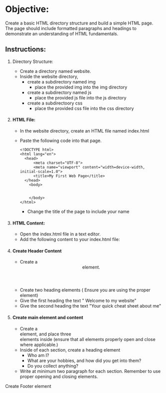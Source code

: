 # Objective:
Create a basic HTML directory structure and build a simple HTML page. The page should include formatted paragraphs and headings to demonstrate an understanding of HTML fundamentals.
## Instructions:
1. Directory Structure:
   * Create a directory named website.
   * Inside the website directory,
       * create a subdirectory named img
         * place the provided img into the img directory
       * create a subdirectory named js
         * place the provided js file into the js directory 
       * create a subdirectoory css
         * place the provided css file into the css directory

2. #### HTML File:
    * In the website directory, create an HTML file named index.html
    * Paste the following code into that page.
      
      ```
      <!DOCTYPE html>
      <html lang="en">
        <head>
            <meta charset="UTF-8">
            <meta name="viewport" content="width=device-width, initial-scale=1.0">
            <title>My First Web Page</title>
        </head>
          <body>
        
    
          </body>
      </html>
      ```
      * Change the title of the page to include your name
    
3. #### HTML Content:
    * Open the index.html file in a text editor.
    * Add the following content to your index.html file:
4. #### Create Header Content
    * Create a <header> element.
    * Create two heading elements ( Ensure you are using the proper element)
    * Give the first heading the text " Welcome to my website"
    * Give the second heading the text "Your quick cheat sheet about me"
5. #### Create main element and content
    * Create a <main> element, and place three <section> elements inside (ensure that all elements properly open and close where applicable.)
    * Inside of each section, create a heading element
        * Who am I?
        * What are your hobbies, and how did you get into them?
        * Do you collect anything?
    * Write at minimum two paragraph for each section. Remember to use proper opening and closing elements.

 Create Footer element
